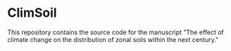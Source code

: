 # ClimSoil
This repository contains the source code for the manuscript "The effect of climate change on the distribution of zonal soils within the next century."  
